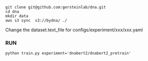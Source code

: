 ```
git clone git@github.com:gersteinlab/dna.git
cd dna
mkdir data
aws s3 sync  s3://bydna/ ./
```

Change the dataset.text_file for configs/experiment/xxx/xxx.yaml

### RUN
```
python train.py experiment='dnabert2/dnabert2_pretrain'
```

